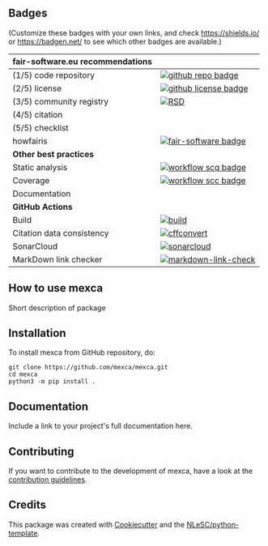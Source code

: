 ## Badges

(Customize these badges with your own links, and check https://shields.io/ or https://badgen.net/ to see which other badges are available.)

| fair-software.eu recommendations | |
| :-- | :--  |
| (1/5) code repository              | [![github repo badge](https://img.shields.io/badge/github-repo-000.svg?logo=github&labelColor=gray&color=blue)](https://github.com/mexca/mexca) |
| (2/5) license                      | [![github license badge](https://img.shields.io/github/license/mexca/mexca)](https://github.com/mexca/mexca) |
| (3/5) community registry           | [![RSD](https://img.shields.io/badge/rsd-mexca-00a3e3.svg)](https://www.research-software.nl/software/mexca) |
| (4/5) citation                     | |
| (5/5) checklist                    | |
| howfairis                          | [![fair-software badge](https://img.shields.io/badge/fair--software.eu-%E2%97%8F%20%20%E2%97%8F%20%20%E2%97%8F%20%20%E2%97%8F%20%20%E2%97%8B-yellow)](https://fair-software.eu) |
| **Other best practices**           | &nbsp; |
| Static analysis                    | [![workflow scq badge](https://sonarcloud.io/api/project_badges/measure?project=mexca_mexca&metric=alert_status)](https://sonarcloud.io/dashboard?id=mexca_mexca) |
| Coverage                           | [![workflow scc badge](https://sonarcloud.io/api/project_badges/measure?project=mexca_mexca&metric=coverage)](https://sonarcloud.io/dashboard?id=mexca_mexca) |
| Documentation                      | |
| **GitHub Actions**                 | &nbsp; |
| Build                              | [![build](https://github.com/mexca/mexca/actions/workflows/build.yml/badge.svg)](https://github.com/mexca/mexca/actions/workflows/build.yml) |
| Citation data consistency               | [![cffconvert](https://github.com/mexca/mexca/actions/workflows/cffconvert.yml/badge.svg)](https://github.com/mexca/mexca/actions/workflows/cffconvert.yml) |
| SonarCloud                         | [![sonarcloud](https://github.com/mexca/mexca/actions/workflows/sonarcloud.yml/badge.svg)](https://github.com/mexca/mexca/actions/workflows/sonarcloud.yml) |
| MarkDown link checker              | [![markdown-link-check](https://github.com/mexca/mexca/actions/workflows/markdown-link-check.yml/badge.svg)](https://github.com/mexca/mexca/actions/workflows/markdown-link-check.yml) |

## How to use mexca

Short description of package

## Installation

To install mexca from GitHub repository, do:

```console
git clone https://github.com/mexca/mexca.git
cd mexca
python3 -m pip install .
```

## Documentation

Include a link to your project's full documentation here.

## Contributing

If you want to contribute to the development of mexca,
have a look at the [contribution guidelines](CONTRIBUTING.md).

## Credits

This package was created with [Cookiecutter](https://github.com/audreyr/cookiecutter) and the [NLeSC/python-template](https://github.com/NLeSC/python-template).
